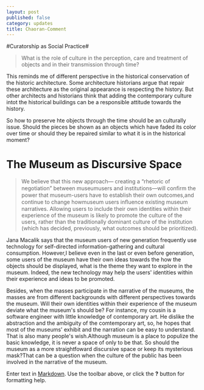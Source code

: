 ```yaml
---
layout: post
published: false
category: updates
title: Chaoran-Comment
---
```

#Curatorship as Social Practice#

> What is the role of culture in the perception, care and treatment of objects and in their transmission through time?  

This reminds me of different perspective in the historical conservation of the historic architecture. Some architecture historians argue that repair these architecture as the original appearance is respecting the history. But other architects and historians think that adding the contemporary culture intot the historical buildings can be a responsible attitude towards the history. 

So how to preserve hte objects through the time should be an culturally issue. Should the pieces be shown as an objects which have faded its color over time or should they be repaired similar to what it is in the historical moment?


#	The	Museum as Discursive Space #

> We believe that this new approach— creating a “rhetoric of negotiation” between museumusers and institutions—will conﬁrm the power that museum-users have to establish their own outcomes,and continue to change howmuseum users inﬂuence existing museum narratives. Allowing users to include their own identities within their experience of the museum is likely to promote the culture of the users, rather than the traditionally dominant culture of the institution (which has decided, previously, what outcomes should be prioritized).


Jana Macalik says that the museum users of new generation frequently use technology for self-directed information-gathering and cultural consumption. However,I believe even in the last or even before generation, some users of the museum have their own ideas towards the how the objects should be displayed, what is the theme they want to explore in the museum. Indeed, the new technology may help the users' identities within their experience and ideas to be promoted. 

Besides, when the masses participate in the narrative of the museums, the masses are from different backgrounds with different perspectives towards the museum. Will their own identities within their experience of the museum deviate what the museum's should be? For instance, my cousin is a software engineer with little knowledge of contemporary art. He dislike the abstraction and the ambiguity of the comtemporary art, so, he hopes that most of the museums' exhibit and the narration can be easy to understand. That is also many people's wish.Although museum is a place to populize the basic knowledge, it is never a space of only to be that. So should the museum as a more straightfoward discursive space or keep its mysterious mask?That can be a question when the culture of the public has been involved in the narrative of the museum.
	

 

Enter text in [Markdown](http://daringfireball.net/projects/markdown/). Use the toolbar above, or click the **?** button for formatting help.
